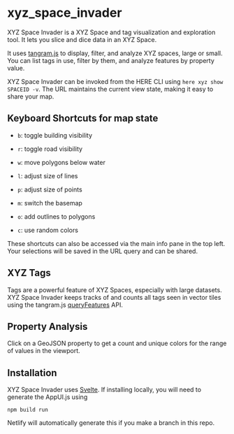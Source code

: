 # xyz_space_invader

XYZ Space Invader is a XYZ Space and tag visualization and exploration tool. It lets you slice and dice data in an XYZ Space.

It uses [tangram.js](https://github.com/tangrams/tangram) to display, filter, and analyze XYZ spaces, large or small. You can list tags in use, filter by them, and analyze features by property value. 

XYZ Space Invader can be invoked from the HERE CLI using `here xyz show SPACEID -v`. The URL maintains the current view state, making it easy to share your map.

## Keyboard Shortcuts for map state

- `b`: toggle building visibility
- `r`: toggle road visibility
- `w`: move polygons below water

- `l`: adjust size of lines
- `p`: adjust size of points

- `m`: switch the basemap

- `o`: add outlines to polygons
- `c`: use random colors

These shortcuts can also be accessed via the main info pane in the top left. Your selections will be saved in the URL query and can be shared.

## XYZ Tags

Tags are a powerful feature of XYZ Spaces, especially with large datasets. XYZ Space Invader keeps tracks of and counts all tags seen in vector tiles using the tangram.js [queryFeatures](https://tangrams.readthedocs.io/en/latest/API-Reference/Javascript-API/#queryfeatures) API.

## Property Analysis

Click on a GeoJSON property to get a count and unique colors for the range of values in the viewport.

## Installation

XYZ Space Invader uses [Svelte](https://svelte.dev/). If installing locally, you will need to generate the AppUI.js using

`npm build run`

Netlify will automatically generate this if you make a branch in this repo.

